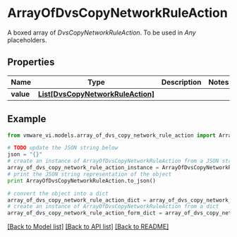 # ArrayOfDvsCopyNetworkRuleAction

A boxed array of *DvsCopyNetworkRuleAction*. To be used in *Any* placeholders. 

## Properties
Name | Type | Description | Notes
------------ | ------------- | ------------- | -------------
**value** | [**List[DvsCopyNetworkRuleAction]**](DvsCopyNetworkRuleAction.md) |  | 

## Example

```python
from vmware_vi.models.array_of_dvs_copy_network_rule_action import ArrayOfDvsCopyNetworkRuleAction

# TODO update the JSON string below
json = "{}"
# create an instance of ArrayOfDvsCopyNetworkRuleAction from a JSON string
array_of_dvs_copy_network_rule_action_instance = ArrayOfDvsCopyNetworkRuleAction.from_json(json)
# print the JSON string representation of the object
print ArrayOfDvsCopyNetworkRuleAction.to_json()

# convert the object into a dict
array_of_dvs_copy_network_rule_action_dict = array_of_dvs_copy_network_rule_action_instance.to_dict()
# create an instance of ArrayOfDvsCopyNetworkRuleAction from a dict
array_of_dvs_copy_network_rule_action_form_dict = array_of_dvs_copy_network_rule_action.from_dict(array_of_dvs_copy_network_rule_action_dict)
```
[[Back to Model list]](../README.md#documentation-for-models) [[Back to API list]](../README.md#documentation-for-api-endpoints) [[Back to README]](../README.md)


